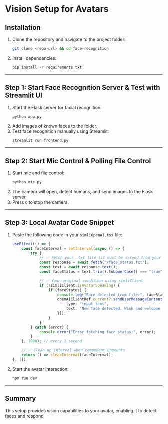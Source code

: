 # Vision Setup for Avatars

## Installation

1. Clone the repository and navigate to the project folder:
    ```sh
    git clone <repo-url> && cd face-recognition
    ```
2. Install dependencies:
    ```sh
    pip install -r requirements.txt
    ```

---

## Step 1: Start Face Recognition Server & Test with Streamlit UI

1. Start the Flask server for facial recognition:
    ```sh
    python app.py
    ```
2. Add images of known faces to the folder.
3. Test face recognition manually using Streamlit:
    ```sh
    streamlit run frontend.py
    ```

---

## Step 2: Start Mic Control & Polling File Control

1. Start mic and file control:
    ```sh
    python mic.py
    ```
2. The camera will open, detect humans, and send images to the Flask server.
3. Press `Q` to stop the camera.

---

## Step 3: Local Avatar Code Snippet

1. Paste the following code in your `simliOpenAI.tsx` file:

    ````typescript
    useEffect(() => {
        const faceInterval = setInterval(async () => {
            try {
                // ✅ Fetch your .txt file (it must be served from your public folder or a URL)
                const response = await fetch("/face_status.txt");
                const text = await response.text();
                const faceStatus = text.trim().toLowerCase() === "true";

                // ✅ Your original condition using simliClient
                if (!simliClient.isAvatarSpeaking) {
                    if (faceStatus) {
                        console.log("Face detected from file:", faceStatus);
                        openAIClientRef.current?.sendUserMessageContent([{
                            type: "input_text",
                            text: "New face detected. Wish and welcome the new user."
                        }]);
                    }
                }
            } catch (error) {
                console.error("Error fetching face status:", error);
            }
        }, 1000); // every 1 second

        // ✅ Clean up interval when component unmounts
        return () => clearInterval(faceInterval);
    }, []);
    ````

2. Start the avatar interaction:
    ```sh
    npm run dev
    ```

---

## Summary

This setup provides vision capabilities to your avatar, enabling it to detect faces and respond